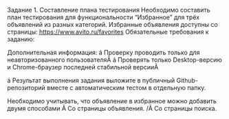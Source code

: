 Задание 1. Составление плана тестирования
Необходимо составить план тестирования для функциональности
“Избранное” для трёх объявлений из разных категорий. Избранные
объявления доступны со страницы: https://www.avito.ru/favorites
Обязательные требования к заданию:

Дополнительная информация:
á Проверку проводить только для неавторизованного пользователяÃ
á Проверять только Desktop-версию и Chrome-браузер последней
стабильной версииÃ

á Результат выполнения задания выложите в публичный Github-
репозиторий вместе с автоматическим тестом в отдельную папку.

Необходимо учитывать, что объявление в избранное можно добавить
двумя способами
Ã Со страницы объявления.
/Ã Со страницы поиска.
